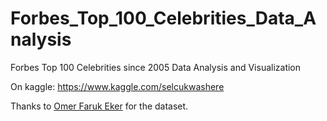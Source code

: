 # Forbes_Top_100_Celebrities_Data_Analysis
Forbes Top 100 Celebrities since 2005 Data Analysis and Visualization

On kaggle: https://www.kaggle.com/selcukwashere

Thanks to [Omer Faruk Eker](https://github.com/omerfarukeker) for the dataset.
